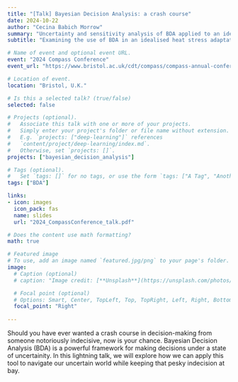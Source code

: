 ```yaml
---
title: "[Talk] Bayesian Decision Analysis: a crash course"
date: 2024-10-22
author: "Cecina Babich Morrow"
summary: "Uncertainty and sensitivity analysis of BDA applied to an idealised example of heat stress mitigation."
subtitle: "Examining the use of BDA in an idealised heat stress adaptation decision."

# Name of event and optional event URL.
event: "2024 Compass Conference"
event_url: "https://www.bristol.ac.uk/cdt/compass/compass-annual-conference/"

# Location of event.
location: "Bristol, U.K."

# Is this a selected talk? (true/false)
selected: false

# Projects (optional).
#   Associate this talk with one or more of your projects.
#   Simply enter your project's folder or file name without extension.
#   E.g. `projects: ["deep-learning"]` references 
#   `content/project/deep-learning/index.md`.
#   Otherwise, set `projects: []`.
projects: ["bayesian_decision_analysis"]

# Tags (optional).
#   Set `tags: []` for no tags, or use the form `tags: ["A Tag", "Another Tag"]` for one or more tags.
tags: ["BDA"]

links:
- icon: images
  icon_pack: fas
  name: slides
  url: "2024_CompassConference_talk.pdf"

# Does the content use math formatting?
math: true

# Featured image
# To use, add an image named `featured.jpg/png` to your page's folder. 
image:
  # Caption (optional)
  # caption: "Image credit: [**Unsplash**](https://unsplash.com/photos/bzdhc5b3Bxs)"

  # Focal point (optional)
  # Options: Smart, Center, TopLeft, Top, TopRight, Left, Right, BottomLeft, Bottom, BottomRight
  focal_point: "Right"
  
---
```


Should you have ever wanted a crash course in decision-making from someone notoriously indecisive, now is your chance. Bayesian Decision Analysis (BDA) is a powerful framework for making decisions under a state of uncertainity. In this lightning talk, we will explore how we can apply this tool to navigate our uncertain world while keeping that pesky indecision at bay.

